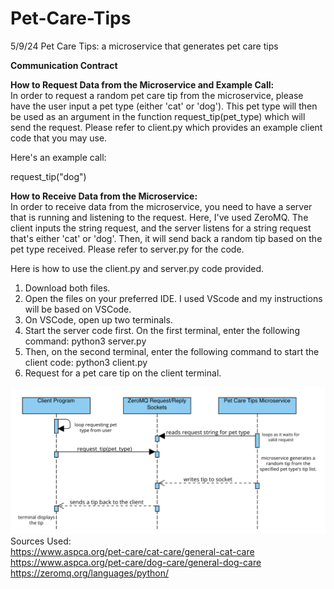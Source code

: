 # Pet-Care-Tips
5/9/24
Pet Care Tips: a microservice that generates pet care tips

**Communication Contract**

**How to Request Data from the Microservice and Example Call:** <br>
In order to request a random pet care tip from the microservice, please have the user input a pet type (either 'cat' or 'dog'). This pet type will then be used as an argument in the function request_tip(pet_type) which will send the request. Please refer to client.py which provides an example client code that you may use.

Here's an example call:

request_tip("dog")


**How to Receive Data from the Microservice:** <br>
In order to receive data from the microservice, you need
to have a server that is running and listening to the request. Here, I've used ZeroMQ. The client inputs the string request, and the server listens for a string request that's either 'cat' or 'dog'. Then, it will send back a random tip based on the pet type received. Please refer to server.py for the code.

Here is how to use the client.py and server.py code provided.

1. Download both files.
2. Open the files on your preferred IDE. I used VScode and my instructions will be based on VSCode.
3. On VSCode, open up two terminals.
4. Start the server code first. On the first terminal, enter the following command: 
python3 server.py
5. Then, on the second terminal, enter the following command to start the client code:
python3 client.py
6. Request for a pet care tip on the client terminal. 

![Sequence Diagram](umld.png)
Sources Used: <br>
https://www.aspca.org/pet-care/cat-care/general-cat-care <br>
https://www.aspca.org/pet-care/dog-care/general-dog-care <br>
https://zeromq.org/languages/python/ <br>

